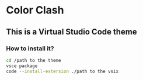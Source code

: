 # Color Clash
## This is a Virtual Studio Code theme
### How to install it?
```bash
cd /path to the theme
vsce package
code --install-extersion ./path to the vsix

```